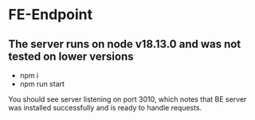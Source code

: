 # FE-Endpoint

## The server runs on node v18.13.0 and was not tested on lower versions

 - npm i
 - npm run start

You should see server listening on port 3010, which notes that BE server was installed successfully and is ready to handle requests.